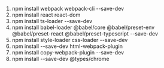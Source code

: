 <!-- Installation -->

1. npm install webpack webpack-cli --save-dev
2. npm install react react-dom
3. npm install ts-loader --save-dev
4. npm install babel-loader @babel/core @babel/preset-env @babel/preset-react @babel/preset-typescript --save-dev
5. npm install style-loader css-loader --save-dev
6. npm install --save-dev html-webpack-plugin
7. npm install copy-webpack-plugin --save-dev
8. npm install --save-dev @types/chrome
